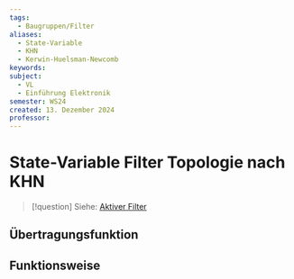 ```yaml
---
tags:
  - Baugruppen/Filter
aliases:
  - State-Variable
  - KHN
  - Kerwin-Huelsman-Newcomb
keywords: 
subject:
  - VL
  - Einführung Elektronik
semester: WS24
created: 13. Dezember 2024
professor:
---
```

 

# State-Variable Filter Topologie nach KHN

> [!question] Siehe: [Aktiver Filter](Filter%20und%20Verstärker/Aktiver%20Filter.md)

## Übertragungsfunktion

## Funktionsweise